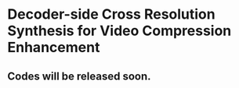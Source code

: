 # Decoder-side Cross Resolution Synthesis for Video Compression Enhancement
## Codes will be released soon.

